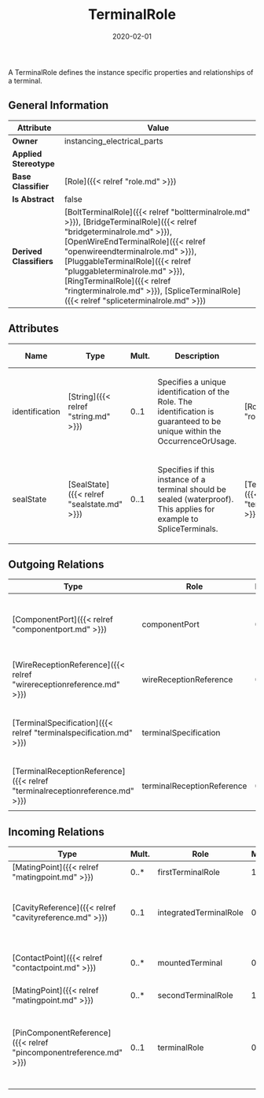 ﻿---
title: TerminalRole
toc: false
type: specs
date: "2020-02-01"
draft: false
specification: VEC
version: 1.2.0
documentType: "Recommendation"
elementType: Class
classes:
  - TerminalRole
menu_name: vec-1.2.0
---
<p>A TerminalRole defines the instance specific properties and relationships of a terminal.</p>

## General Information

| Attribute               | Value |
|-------------------------|-------|
| **Owner**               | instancing_electrical_parts |
| **Applied Stereotype**  |   |
| **Base Classifier**     | [Role]({{< relref "role.md" >}})<br/>  |
| **Is Abstract**         | false |
| **Derived Classifiers** | [BoltTerminalRole]({{< relref "boltterminalrole.md" >}}), [BridgeTerminalRole]({{< relref "bridgeterminalrole.md" >}}), [OpenWireEndTerminalRole]({{< relref "openwireendterminalrole.md" >}}), [PluggableTerminalRole]({{< relref "pluggableterminalrole.md" >}}), [RingTerminalRole]({{< relref "ringterminalrole.md" >}}), [SpliceTerminalRole]({{< relref "spliceterminalrole.md" >}}) |

## Attributes
|  Name  |  Type  |  Mult.  |  Description  |  Owning Classifier  |
|--------|--------|---------|---------------|--------------|
|identification | [String]({{< relref "string.md" >}}) | 0..1 | <p> Specifies a unique identification of the Role. The identification is guaranteed to be unique within the OccurrenceOrUsage.      </p> | [Role]({{< relref "role.md" >}}) |
|sealState | [SealState]({{< relref "sealstate.md" >}}) | 0..1 | <p>Specifies if this instance of a terminal should be sealed (waterproof). This applies for example to SpliceTerminals.  </p> | [TerminalRole]({{< relref "terminalrole.md" >}}) |

## Outgoing Relations
|    Type  |   Role   |   Mult.   |   Mult.   |   Description   |
|----------|----------|-----------|-----------|-----------------|
| [ComponentPort]({{< relref "componentport.md" >}}) | componentPort | 0..1 | 0..* | References the ComponentPort that is realized by the referenced Terminal (OccurrenceOrUsage with TerminalRole). KBLFRM-341 |
| [WireReceptionReference]({{< relref "wirereceptionreference.md" >}}) | wireReceptionReference | 0..* | 1 | <p> Specifies the <i>WireReceptionReferences </i>of this <i>TerminalRole.</i>      </p> |
| [TerminalSpecification]({{< relref "terminalspecification.md" >}}) | terminalSpecification | 1 | 0..* | <p> &#160;References the <i>TerminalSpecification</i> that is instanced by this <i>TerminalRole.</i>      </p> |
| [TerminalReceptionReference]({{< relref "terminalreceptionreference.md" >}}) | terminalReceptionReference | 0..* | 1 | <p> Specifies the <i>TerminalReceptionReferences </i>of this <i>TerminalRole.</i>      </p> |
##  Incoming Relations
|    Type  |   Mult.  |   Role    |   Mult.   |   Description  |
|----------|----------|-----------|-----------|----------------|
| [MatingPoint]({{< relref "matingpoint.md" >}}) | 0..* | firstTerminalRole | 1 | References the first terminal that is mated. |
| [CavityReference]({{< relref "cavityreference.md" >}}) | 0..1 | integratedTerminalRole | 0..1 | <p> Contains the terminal role if the cavity has an integrated terminal (e.g. an IDC).      </p> |
| [ContactPoint]({{< relref "contactpoint.md" >}}) | 0..* | mountedTerminal | 0..1 | References the terminal that is used for contacting defined by the ContactPoint. |
| [MatingPoint]({{< relref "matingpoint.md" >}}) | 0..* | secondTerminalRole | 1 | References the second terminal that is mated. |
| [PinComponentReference]({{< relref "pincomponentreference.md" >}}) | 0..1 | terminalRole | 0..1 | References the TerminalRole of PinComponentReference. This is required to specify a Mating for EEComponents with other EEComponents or a Harness.  (KBLFRM-401) |
